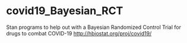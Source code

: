 # covid19_Bayesian_RCT
Stan programs to help out with a Bayesian Randomized Control Trial for drugs to combat COVID-19 http://hbiostat.org/proj/covid19/

